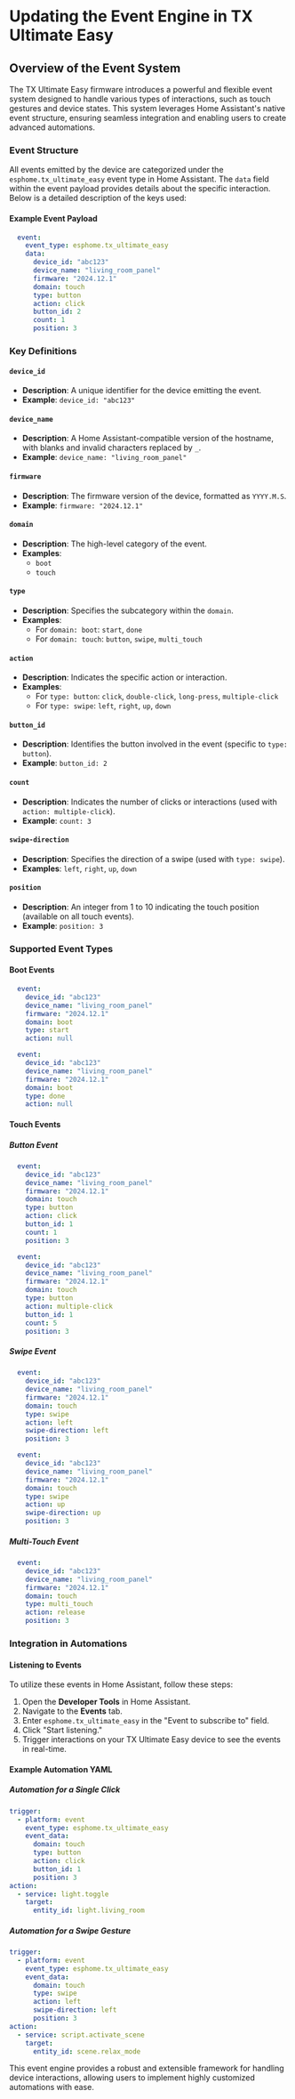 # Updating the Event Engine in TX Ultimate Easy

## Overview of the Event System

The TX Ultimate Easy firmware introduces a powerful
and flexible event system designed to handle various types of interactions,
such as touch gestures and device states.
This system leverages Home Assistant's native event structure,
ensuring seamless integration and enabling users to create advanced automations.

### Event Structure

All events emitted by the device are categorized under the `esphome.tx_ultimate_easy` event type in Home Assistant.
The `data` field within the event payload provides details about the specific interaction.
Below is a detailed description of the keys used:

#### Example Event Payload

```yaml
  event:
    event_type: esphome.tx_ultimate_easy
    data:
      device_id: "abc123"
      device_name: "living_room_panel"
      firmware: "2024.12.1"
      domain: touch
      type: button
      action: click
      button_id: 2
      count: 1
      position: 3
```

### Key Definitions

#### `device_id`

- **Description**: A unique identifier for the device emitting the event.
- **Example**: `device_id: "abc123"`

#### `device_name`

- **Description**: A Home Assistant-compatible version of the hostname, with blanks and invalid characters replaced by `_`.
- **Example**: `device_name: "living_room_panel"`

#### `firmware`

- **Description**: The firmware version of the device, formatted as `YYYY.M.S`.
- **Example**: `firmware: "2024.12.1"`

#### `domain`

- **Description**: The high-level category of the event.
- **Examples**:
  - `boot`
  - `touch`

#### `type`

- **Description**: Specifies the subcategory within the `domain`.
- **Examples**:
  - For `domain: boot`: `start`, `done`
  - For `domain: touch`: `button`, `swipe`, `multi_touch`

#### `action`

- **Description**: Indicates the specific action or interaction.
- **Examples**:
  - For `type: button`: `click`, `double-click`, `long-press`, `multiple-click`
  - For `type: swipe`: `left`, `right`, `up`, `down`

#### `button_id`

- **Description**: Identifies the button involved in the event (specific to `type: button`).
- **Example**: `button_id: 2`

#### `count`

- **Description**: Indicates the number of clicks or interactions (used with `action: multiple-click`).
- **Example**: `count: 3`

#### `swipe-direction`

- **Description**: Specifies the direction of a swipe (used with `type: swipe`).
- **Examples**: `left`, `right`, `up`, `down`

#### `position`

- **Description**: An integer from 1 to 10 indicating the touch position (available on all touch events).
- **Example**: `position: 3`

### Supported Event Types

#### Boot Events

```yaml
  event:
    device_id: "abc123"
    device_name: "living_room_panel"
    firmware: "2024.12.1"
    domain: boot
    type: start
    action: null
```

```yaml
  event:
    device_id: "abc123"
    device_name: "living_room_panel"
    firmware: "2024.12.1"
    domain: boot
    type: done
    action: null
```

#### Touch Events

##### Button Event

```yaml
  event:
    device_id: "abc123"
    device_name: "living_room_panel"
    firmware: "2024.12.1"
    domain: touch
    type: button
    action: click
    button_id: 1
    count: 1
    position: 3
```

```yaml
  event:
    device_id: "abc123"
    device_name: "living_room_panel"
    firmware: "2024.12.1"
    domain: touch
    type: button
    action: multiple-click
    button_id: 1
    count: 5
    position: 3
```

##### Swipe Event

```yaml
  event:
    device_id: "abc123"
    device_name: "living_room_panel"
    firmware: "2024.12.1"
    domain: touch
    type: swipe
    action: left
    swipe-direction: left
    position: 3
```

```yaml
  event:
    device_id: "abc123"
    device_name: "living_room_panel"
    firmware: "2024.12.1"
    domain: touch
    type: swipe
    action: up
    swipe-direction: up
    position: 3
```

##### Multi-Touch Event

```yaml
  event:
    device_id: "abc123"
    device_name: "living_room_panel"
    firmware: "2024.12.1"
    domain: touch
    type: multi_touch
    action: release
    position: 3
```

### Integration in Automations

#### Listening to Events

To utilize these events in Home Assistant, follow these steps:

1. Open the **Developer Tools** in Home Assistant.
2. Navigate to the **Events** tab.
3. Enter `esphome.tx_ultimate_easy` in the "Event to subscribe to" field.
4. Click "Start listening."
5. Trigger interactions on your TX Ultimate Easy device to see the events in real-time.

#### Example Automation YAML

##### Automation for a Single Click

```yaml
trigger:
  - platform: event
    event_type: esphome.tx_ultimate_easy
    event_data:
      domain: touch
      type: button
      action: click
      button_id: 1
      position: 3
action:
  - service: light.toggle
    target:
      entity_id: light.living_room
```

##### Automation for a Swipe Gesture

```yaml
trigger:
  - platform: event
    event_type: esphome.tx_ultimate_easy
    event_data:
      domain: touch
      type: swipe
      action: left
      swipe-direction: left
      position: 3
action:
  - service: script.activate_scene
    target:
      entity_id: scene.relax_mode
```

This event engine provides a robust and extensible framework for handling device interactions,
allowing users to implement highly customized automations with ease.
